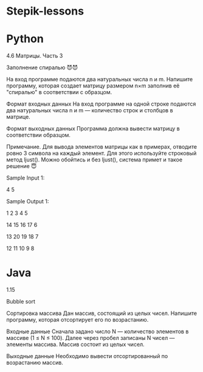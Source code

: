 # Stepik-lessons

# Python
4.6 Матрицы. Часть 3

Заполнение спиралью 😈😈

На вход программе подаются два натуральных числа n и m. Напишите программу, 
которая создает матрицу размером n×m заполнив её "спиралью" в соответствии с образцом.

Формат входных данных
На вход программе на одной строке подаются два натуральных числа n и m — количество строк и столбцов в матрице.

Формат выходных данных
Программа должна вывести матрицу в соответствии образцом.

Примечание. Для вывода элементов матрицы как в примерах, отводите ровно 3 символа на каждый элемент. 
Для этого используйте строковый метод ljust(). Можно обойтись и без ljust(), система примет и такое решение 😇

Sample Input 1:

4 5


Sample Output 1:

1  2  3  4  5

14 15 16 17 6

13 20 19 18 7

12 11 10 9  8

# Java

1.15

Bubble sort

Сортировка массива
Дан массив, состоящий из целых чисел. Напишите программу, которая отсортирует его по возрастанию.

Входные данные
Сначала задано число N — количество элементов в массиве (1 ≤ N ≤ 100). Далее через пробел записаны N чисел — элементы массива. Массив состоит из целых чисел.

Выходные данные
Необходимо вывести отсортированный по возрастанию массив.
